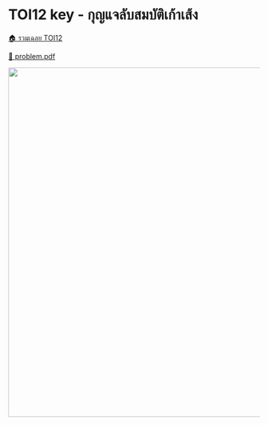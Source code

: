 <!-- @codegen_problem begin -->
# TOI12 key - กุญแจลับสมบัติเก้าเส้ง

[🏠 รวมเฉลย TOI12](../)

[💎 problem.pdf](./toi12_key.pdf)

<img width="700" src="https://github.com/krist7599555/toi/assets/19445033/80c80822-7583-4bcd-a705-dae3eacdee85" />
<!-- @codegen_problem end -->
